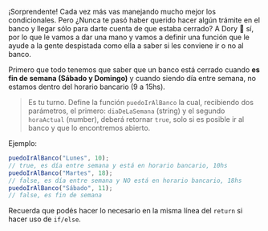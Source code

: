 ¡Sorprendente! Cada vez más vas manejando mucho mejor los condicionales. Pero ¿Nunca te pasó haber querido hacer algún trámite en el banco y llegar sólo para darte cuenta de que estaba cerrado? A Dory :tropical_fish: sí, por lo que le vamos a dar una mano y vamos a definir una función que le ayude a la gente despistada como ella a saber si les conviene ir o no al banco.

Primero que todo tenemos que saber que un banco está cerrado cuando **es fin de semana (Sábado y Domingo)** y cuando siendo día entre semana, no estamos dentro del horario bancario (9 a 15hs).

> Es tu turno. Define la función `puedoIrAlBanco` la cual, recibiendo dos parámetros, el primero:  `diaDeLaSemana` (string) y el segundo `horaActual` (number), deberá retornar `true`, solo si es posible ir al banco y que lo encontremos abierto. 

Ejemplo:

```javascript
puedoIrAlBanco("Lunes", 10);
// true, es día entre semana y está en horario bancario, 10hs
puedoIrAlBanco("Martes", 18); 
// false, es día entre semana y NO está en horario bancario, 18hs
puedoIrAlBanco("Sábado", 11);
// false, es fin de semana
```

Recuerda que podés hacer lo necesario en la misma línea del `return` si hacer uso de `if/else`.
